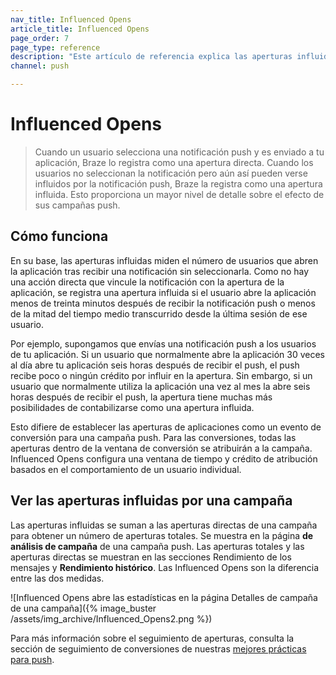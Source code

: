 ```yaml
---
nav_title: Influenced Opens
article_title: Influenced Opens
page_order: 7
page_type: reference
description: "Este artículo de referencia explica las aperturas influidas y cómo puede realizar un seguimiento de las mismas para proporcionar un mayor nivel de detalle a sus campañas push."
channel: push

---
```


# Influenced Opens

> Cuando un usuario selecciona una notificación push y es enviado a tu aplicación, Braze lo registra como una apertura directa. Cuando los usuarios no seleccionan la notificación pero aún así pueden verse influidos por la notificación push, Braze la registra como una apertura influida. Esto proporciona un mayor nivel de detalle sobre el efecto de sus campañas push.

## Cómo funciona

En su base, las aperturas influidas miden el número de usuarios que abren la aplicación tras recibir una notificación sin seleccionarla. Como no hay una acción directa que vincule la notificación con la apertura de la aplicación, se registra una apertura influida si el usuario abre la aplicación menos de treinta minutos después de recibir la notificación push o menos de la mitad del tiempo medio transcurrido desde la última sesión de ese usuario.

Por ejemplo, supongamos que envías una notificación push a los usuarios de tu aplicación. Si un usuario que normalmente abre la aplicación 30 veces al día abre tu aplicación seis horas después de recibir el push, el push recibe poco o ningún crédito por influir en la apertura. Sin embargo, si un usuario que normalmente utiliza la aplicación una vez al mes la abre seis horas después de recibir el push, la apertura tiene muchas más posibilidades de contabilizarse como una apertura influida. 

Esto difiere de establecer las aperturas de aplicaciones como un evento de conversión para una campaña push. Para las conversiones, todas las aperturas dentro de la ventana de conversión se atribuirán a la campaña. Influenced Opens configura una ventana de tiempo y crédito de atribución basados en el comportamiento de un usuario individual.

## Ver las aperturas influidas por una campaña

Las aperturas influidas se suman a las aperturas directas de una campaña para obtener un número de aperturas totales. Se muestra en la página **de análisis de campaña** de una campaña push. Las aperturas totales y las aperturas directas se muestran en las secciones Rendimiento de los mensajes y **Rendimiento histórico**. Las Influenced Opens son la diferencia entre las dos medidas.

![Influenced Opens abre las estadísticas en la página Detalles de campaña de una campaña]({% image_buster /assets/img_archive/Influenced_Opens2.png %})

Para más información sobre el seguimiento de aperturas, consulta la sección de seguimiento de conversiones de nuestras [mejores prácticas para push]({{site.baseurl}}/user_guide/message_building_by_channel/push/best_practices/).

